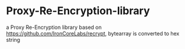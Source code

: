 # Proxy-Re-Encryption-library
a Proxy Re-Encryption library based on https://github.com/IronCoreLabs/recrypt,  bytearray is converted to hex string
